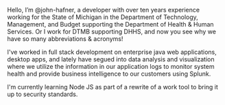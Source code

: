 Hello, I’m @john-hafner, a developer with over ten years experience working for the State of Michigan in the Department
of Technology, Management, and Budget supporting the Department of Health & Human Services.  Or I work for DTMB supporting DHHS, and
now you see why we have so many abbreviations & acronyms!

I've worked in full stack development on enterprise java web applications, desktop apps, and lately have segued into data analysis
and visualization where we utilize the information in our application logs to monitor system health and provide business intelligence
to our customers using Splunk.

I'm currently learning Node JS as part of a rewrite of a work tool to bring it up to security standards.

<!---
john-hafner/john-hafner is a ✨ special ✨ repository because its `README.md` (this file) appears on your GitHub profile.
You can click the Preview link to take a look at your changes.
--->
